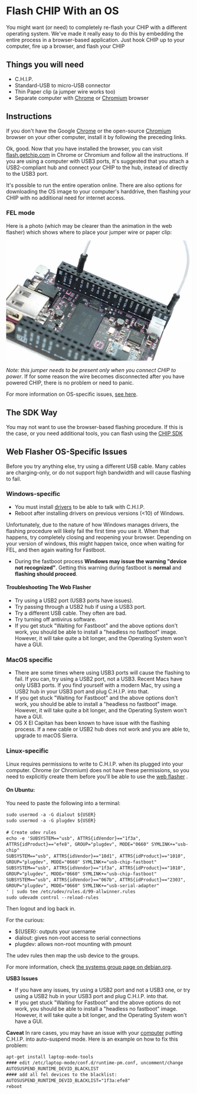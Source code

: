# Flash CHIP With an OS

You might want (or need) to completely re-flash your CHIP with a different operating system. We've made it really easy to do this by embedding the entire process in a browser-based application. Just hook CHIP up to your computer, fire up a browser, and flash your CHIP


## Things you will need

 * C.H.I.P.
 * Standard-USB to micro-USB connector
 * Thin Paper clip (a jumper wire works too)
 * Separate computer with [Chrome](https://www.google.com/chrome/browser/desktop/index.html) or [Chromium](https://www.chromium.org/getting-involved/download-chromium) browser

## Instructions

If you don't have the Google [Chrome](https://www.google.com/chrome/browser/desktop/index.html) or the open-source [Chromium](https://www.chromium.org/getting-involved/download-chromium) browser on your other computer, install it by following the preceding links.

Ok, good. Now that you have installed the browser, you can visit [flash.getchip.com](http://flash.getchip.com) in Chrome or Chromium and follow all the instructions. If you are using a computer with USB3 ports, it's suggested that you attach a USB2-compliant hub and connect your CHIP to the hub, instead of directly to the USB3 port.

It's possible to run the entire operation online. There are also options for downloading the OS image to your computer's harddrive, then flashing your CHIP with no additional need for internet access.

### FEL mode
Here is a photo (which may be clearer than the animation in the web flasher) which shows where to place your jumper wire or paper clip:

![CHIP with jumper wire attached](images/uboot_fel_jumper.jpg)

*Note: this jumper needs to be present only when you connect CHIP to power*. If for some reason the wire becomes disconnected after you have powered CHIP, there is no problem or need to panic.



For more information on OS-specific issues, [see here](#web-flasher-os-specific-issues).

## The SDK Way

You may not want to use the browser-based flashing procedure. If this is the case, or you need additional tools, you can flash using the [CHIP SDK](#flash-chip-firmware)

## Web Flasher OS-Specific Issues

Before you try anything else, try using a different USB cable. Many cables are charging-only, or do not support high bandwidth and will cause flashing to fail.

### Windows-specific

   * You must install [drivers](https://s3-us-west-2.amazonaws.com/getchip.com/extension/drivers/windows/InstallDriver2.exe) to be able to talk with C.H.I.P.
   * Reboot after installing drivers on previous versions (<10) of Windows.

Unfortunately, due to the nature of how Windows manages drivers, the flashing procedure will likely fail the first time you use it. When that happens, try completely closing and reopening your browser. Depending on your version of windows, this might happen twice, once when waiting for FEL, and then again waiting for Fastboot.
   * During the fastboot process **Windows may issue the warning "device not recognized"**. Getting this warning during fastboot is **normal** and **flashing should proceed**.

#### Troubleshooting The Web Flasher
   * Try using a USB2 port (USB3 ports have issues).
   * Try passing through a USB2 hub if using a USB3 port.
   * Try a different USB cable. They often are bad.
   * Try turning off antivirus software.
   * If you get stuck "Waiting for Fastboot" and the above options don't work, you should be able to install a "headless no fastboot" image. However, it will take quite a bit longer, and the Operating System won't have a GUI.


### MacOS specific
   * There are some times where using USB3 ports will cause the flashing to fail. If you can, try using a USB2 port, not a USB3. Recent Macs have only USB3 ports. If you find yourself with a modern Mac, try using a USB2 hub in your USB3 port and plug C.H.I.P. into that.
   * If you get stuck "Waiting for Fastboot" and the above options don't work, you should be able to install a "headless no fastboot" image. However, it will take quite a bit longer, and the Operating System won't have a GUI.
   * OS X El Capitan has been known to have issue with the flashing process. If a new cable or USB2 hub does not work and you are able to, upgrade to macOS Sierra.


### Linux-specific

Linux requires permissions to write to C.H.I.P. when its plugged into your computer. Chrome (or Chromium) does not have these permissions, so you need to explicitly create them before you'll be able to use the [web flasher](#flash-chip-with-an-os) .

#### On Ubuntu:

You need to paste the following into a terminal:

```shell
sudo usermod -a -G dialout ${USER}
sudo usermod -a -G plugdev ${USER}

# Create udev rules
echo -e 'SUBSYSTEM=="usb", ATTRS{idVendor}=="1f3a", ATTRS{idProduct}=="efe8", GROUP="plugdev", MODE="0660" SYMLINK+="usb-chip"
SUBSYSTEM=="usb", ATTRS{idVendor}=="18d1", ATTRS{idProduct}=="1010", GROUP="plugdev", MODE="0660" SYMLINK+="usb-chip-fastboot"
SUBSYSTEM=="usb", ATTRS{idVendor}=="1f3a", ATTRS{idProduct}=="1010", GROUP="plugdev", MODE="0660" SYMLINK+="usb-chip-fastboot"
SUBSYSTEM=="usb", ATTRS{idVendor}=="067b", ATTRS{idProduct}=="2303", GROUP="plugdev", MODE="0660" SYMLINK+="usb-serial-adapter"
' | sudo tee /etc/udev/rules.d/99-allwinner.rules
sudo udevadm control --reload-rules
```

Then logout and log back in.

For the curious:

   * ${USER}: outputs your username
   * dialout: gives non-root access to serial connections
   * plugdev: allows non-root mounting with pmount

The udev rules then map the usb device to the groups.

For more information, check [the systems group page on debian.org](https://wiki.debian.org/SystemGroups).

**USB3 Issues**
   * If you have any issues, try using a USB2 port and not a USB3 one, or try using a USB2 hub in your USB3 port and plug C.H.I.P. into that.
   * If you get stuck "Waiting for Fastboot" and the above options do not work, you should be able to install a "headless no fastboot" image. However, it will take quite a bit longer, and the Operating System won't have a GUI.


**Caveat**
In rare cases, you may have an issue with your [computer](http://askubuntu.com/questions/185274/how-can-i-disable-usb-autosuspend-for-a-specific-device) putting C.H.I.P. into auto-suspend mode. Here is an example on how to fix this problem:

```shell
apt-get install laptop-mode-tools
#### edit /etc/laptop-mode/conf.d/runtime-pm.conf, uncomment/change AUTOSUSPEND_RUNTIME_DEVID_BLACKLIST
#### add all fel devices to the blacklist:
AUTOSUSPEND_RUNTIME_DEVID_BLACKLIST="1f3a:efe8"
reboot
```
